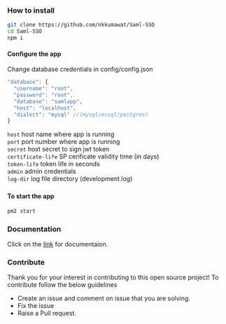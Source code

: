 ### How to install
```bash
git clone https://github.com/nkkumawat/Saml-SSO
cd Saml-SSO
npm i
```
#### Configure the app
Change database credentials in config/config.json
```js
"database": {
  "username": "root", 
  "password": "root",
  "database": "samlapp",
  "host": "localhost",
  "dialect": "mysql" //(mysql/mssql/postgres)
}
```

<code>host</code> host name where app is running<br>
<code>port</code> port number where app is running<br>
<code>secret</code> host secret to sign jwt token<br>
<code>certificate-life</code> SP cerificate validity time (in days)<br>
<code>token-life</code> token life in seconds<br>
<code>admin</code> admin credentials<br>
<code>log-dir</code> log file directory (development.log)<br>


### 
#### To start the app
```bash
pm2 start
```
### Documentation
Click on the [link](./docs) for documentaion.

### Contribute
Thank you for your interest in contributing to this open source project!
To contribute follow the below guidelines
* Create an issue and comment on issue that you are solving.
* Fix the issue 
* Raise a Pull request.
